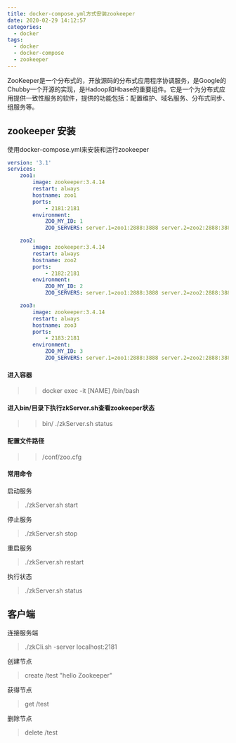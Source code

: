 ```yaml
---
title: docker-compose.yml方式安装zookeeper
date: 2020-02-29 14:12:57
categories:
  - docker
tags:
  - docker
  - docker-compose
  - zookeeper
---
```


ZooKeeper是一个分布式的，开放源码的分布式应用程序协调服务，是Google的Chubby一个开源的实现，是Hadoop和Hbase的重要组件。它是一个为分布式应用提供一致性服务的软件，提供的功能包括：配置维护、域名服务、分布式同步、组服务等。
<!--more-->

## zookeeper 安装

使用docker-compose.yml来安装和运行zookeeper
```yaml
version: '3.1'
services:
    zoo1:
        image: zookeeper:3.4.14
        restart: always
        hostname: zoo1
        ports:
            - 2181:2181
        environment:
            ZOO_MY_ID: 1
            ZOO_SERVERS: server.1=zoo1:2888:3888 server.2=zoo2:2888:3888 server.3=zoo3:2888:3888

    zoo2:
        image: zookeeper:3.4.14
        restart: always
        hostname: zoo2
        ports:
            - 2182:2181
        environment:
            ZOO_MY_ID: 2
            ZOO_SERVERS: server.1=zoo1:2888:3888 server.2=zoo2:2888:3888 server.3=zoo3:2888:3888

    zoo3:
        image: zookeeper:3.4.14
        restart: always
        hostname: zoo3
        ports:
            - 2183:2181
        environment:
            ZOO_MY_ID: 3
            ZOO_SERVERS: server.1=zoo1:2888:3888 server.2=zoo2:2888:3888 server.3=zoo3:2888:3888
```

#### 进入容器
>> docker exec -it [NAME] /bin/bash

#### 进入bin/目录下执行zkServer.sh查看zookeeper状态
>> bin/
>> ./zkServer.sh status

#### 配置文件路径
>> /conf/zoo.cfg

#### 常用命令
启动服务
> ./zkServer.sh start

停止服务
> ./zkServer.sh stop

重启服务
> ./zkServer.sh restart

执行状态
> ./zkServer.sh status

## 客户端

连接服务端
> ./zkCli.sh -server localhost:2181

创建节点
> create /test "hello Zookeeper"

获得节点
> get /test

删除节点
> delete /test
